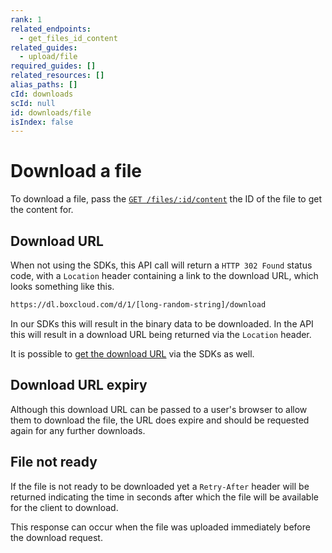 ```yaml
---
rank: 1
related_endpoints:
  - get_files_id_content
related_guides:
  - upload/file
required_guides: []
related_resources: []
alias_paths: []
cId: downloads
scId: null
id: downloads/file
isIndex: false
---
```


# Download a file

To download a file, pass the [`GET /files/:id/content`][api] the ID of the file
to get the content for.

<Samples id='get_files_id_content' >

</Samples>

## Download URL

When not using the SDKs, this API call will return a `HTTP 302 Found` status
code, with a `Location` header containing a link to the download URL, which
looks something like this.

```sh
https://dl.boxcloud.com/d/1/[long-random-string]/download
```

<Message>

In our SDKs this will result in the binary data to be downloaded. In the API
this will result in a download URL being returned via the `Location` header.

It is possible to [get the download URL][downloadurl] via the SDKs as well.

</Message>

## Download URL expiry

Although this download URL can be passed to a user's browser to allow them to
download the file, the URL does expire and should be requested again for any
further downloads.

## File not ready

If the file is not ready to be downloaded yet a `Retry-After` header will be
returned indicating the time in seconds after which the file will be available
for the client to download.

This response can occur when the file was uploaded immediately before the
download request.

[api]: e://get_files_id_content
[downloadurl]: g://downloads/get-url
